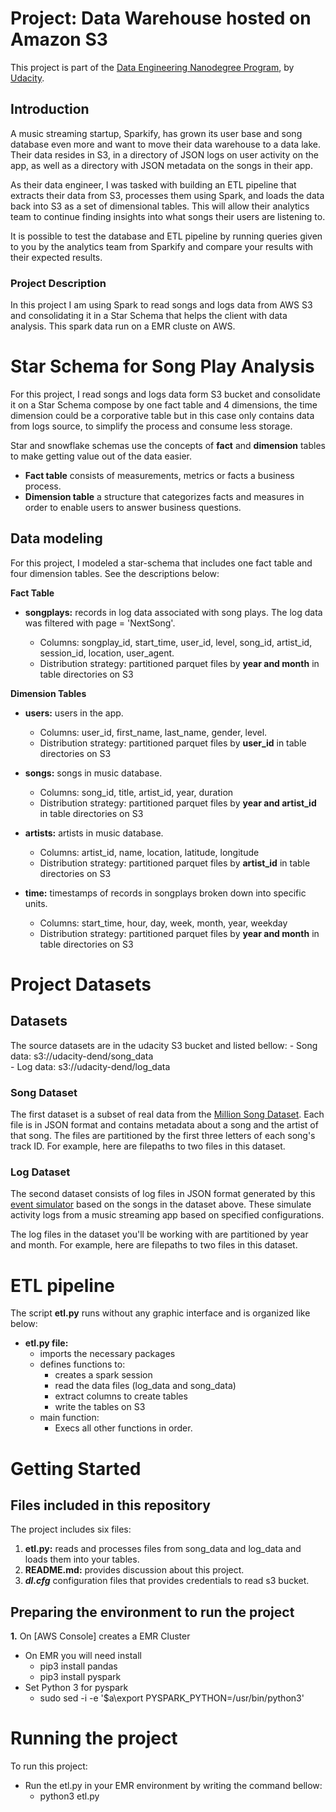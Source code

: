 [//]: # (Image References)

[image1]: ./images/star_schema_model_songplays.png "Model"
[image2]: ./images/filepaths.png "Filepaths songdata"
[image3]: ./images/song_file_example.png "Song file example"
[image4]: ./images/filepaths_logdata.png "Filepaths logdata"
[image5]: ./images/log_file_example.png "Log file example"
[image6]: ./images/notebook.png "Notebook"
[image7]: ./images/run_notebook.png "Run notebook"
[image8]: ./images/star_schema_model_songplays.png "Star Schema"
[image9]: ./images/result_1.png "Result"
[image10]: ./images/result_null.png "Result null"
[image11]: ./images/result_count.png "Result count"
[image12]: ./images/dwh_cfg.png "config"
[image13]: ./images/ssh_windows.png "ssh_windows"
[image14]: ./images/ssh_linux.png "ssh_linux"



# Project: Data Warehouse hosted on Amazon S3
This project is part of the [Data Engineering Nanodegree Program](https://www.udacity.com/course/data-engineer-nanodegree--nd027), by [Udacity](https://www.udacity.com/).  

## Introduction  

A music streaming startup, Sparkify, has grown its user base and song database even more and want to move their data warehouse to a data lake. Their data resides in S3, in a directory of JSON logs on user activity on the app, as well as a directory with JSON metadata on the songs in their app.

As their data engineer, I was tasked with building an ETL pipeline that extracts their data from S3, processes them using Spark, and loads the data back into S3 as a set of dimensional tables. This will allow their analytics team to continue finding insights into what songs their users are listening to.

It is possible to test the database and ETL pipeline by running queries given to you by the analytics team from Sparkify and compare your results with their expected results.

### Project Description  

In this project I am using Spark to read songs and logs data from AWS S3 and consolidating it in a Star Schema that helps the client with data analysis. This spark data run on a EMR cluste on AWS.

# Star Schema for Song Play Analysis
For this project, I read songs and logs data form S3 bucket and consolidate it on a Star Schema compose by one fact table and 4 dimensions, the time dimension could be a corporative table but in this case only contains data from logs source, to simplify the process and consume less storage.

Star and snowflake schemas use the concepts of **fact** and **dimension** tables to make getting value out of the data easier.  

- **Fact table** consists of measurements, metrics or facts a business process.
- **Dimension table** a structure that categorizes facts and measures in order to enable users to answer business questions.
	         
## Data modeling

For this project, I modeled a star-schema that includes one fact table and four dimension tables. See the descriptions below:

**Fact Table**  

- **songplays:** records in log data associated with song plays. The log data was filtered with page = 'NextSong'.  

	- Columns: songplay\_id, start\_time, user\_id, level, song\_id, artist\_id, session\_id, location, user\_agent.  
	- Distribution strategy: partitioned parquet files by **year and month** in table directories on S3

**Dimension Tables**  

- **users:** users in the app.  
	- Columns: user\_id, first\_name, last\_name, gender, level.
	- Distribution strategy: partitioned parquet files by **user\_id** in table directories on S3

- **songs:** songs in music database.  
	- Columns: song\_id, title, artist\_id, year, duration  
	- Distribution strategy: partitioned parquet files by **year and artist\_id** in table directories on S3

- **artists:** artists in music database.
	- Columns: artist\_id, name, location, latitude, longitude  
	- Distribution strategy: partitioned parquet files by **artist\_id** in table directories on S3

- **time:** timestamps of records in songplays broken down into specific units.
	- Columns: start\_time, hour, day, week, month, year, weekday  
	- Distribution strategy: partitioned parquet files by **year and month** in table directories on S3
	
# Project Datasets  

## Datasets

The source datasets are in the udacity S3 bucket and listed bellow:
	- Song data: s3://udacity-dend/song\_data  
	- Log data: s3://udacity-dend/log\_data  


### Song Dataset

The first dataset is a subset of real data from the [Million Song Dataset](http://millionsongdataset.com/). Each file is in JSON format and contains metadata about a song and the artist of that song. The files are partitioned by the first three letters of each song's track ID. For example, here are filepaths to two files in this dataset.

### Log Dataset  
 
The second dataset consists of log files in JSON format generated by this [event simulator](https://github.com/Interana/eventsim) based on the songs in the dataset above. These simulate activity logs from a music streaming app based on specified configurations.

The log files in the dataset you'll be working with are partitioned by year and month. For example, here are filepaths to two files in this dataset.



# ETL pipeline

The script **etl.py** runs without any graphic interface and is organized like below:

- **etl.py file:**  
	- imports the necessary packages
	- defines functions to:
        - creates a spark session
		- read the data files (log\_data and song\_data)
		- extract columns to create tables
		- write the tables on S3
    - main function:
        - Execs all other functions in order.
	

# Getting Started
## Files included in this repository  
The project includes six files:  

 1.  **etl.py:** reads and processes files from song\_data and log\_data and loads them into your tables. 
 2. **README.md:** provides discussion about this project. 
 3. ***dl.cfg*** configuration files that provides credentials to read s3 bucket.

## Preparing the environment to run the project

**1.** On [AWS Console] creates a EMR Cluster

- On EMR you will need install
	+ pip3 install pandas  
	+ pip3 install pyspark
- Set Python 3 for pyspark
    + sudo sed -i -e '$a\export PYSPARK_PYTHON=/usr/bin/python3'

# Running the project  

To run this project:  

- Run the etl.py in your EMR environment by writing the command bellow:
	+ python3 etl.py